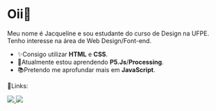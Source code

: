 # Oii👋

Meu nome é Jacqueline e sou estudante do curso de Design na UFPE.
Tenho interesse na área de Web Design/Font-end.

- ✨Consigo utilizar **HTML** e **CSS**.
- 📝Atualmente estou aprendendo **P5.Js**/**Processing**.
- 📚Pretendo me aprofundar mais em **JavaScript**.

🔗Links:
<div>

  <a href="silvafonseca.jacqueline@gmail.com"> <img src="https://img.shields.io/badge/Gmail-D14836?style=for-the-badge&logo=gmail&logoColor=white"> </a>
  <a href="https://www.linkedin.com/in/jacquelinesilvafonseca/"> <img src="https://img.shields.io/badge/LinkedIn-0077B5?style=for-the-badge&logo=linkedin&logoColor=white"> </a>

</div>
